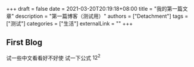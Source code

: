 +++ 
draft = false
date = 2021-03-20T20:19:18+08:00
title = "我的第一篇文章"
description = "第一篇博客（测试用）"
authors = ["Detachment"]
tags = ["测试"]
categories = ["生活"]
externalLink = ""
+++
## First Blog

试一些中文看看好不好使
试一下公式
$12^2$
